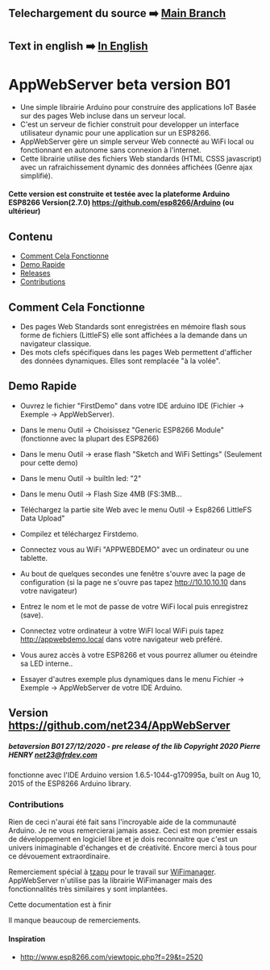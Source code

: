 ## Telechargement du source :arrow_right: [Main Branch](https://github.com/net234/AppWebServer)
## Text in english :arrow_right: [In English](README.md)

# AppWebServer beta version B01

- Une simple librairie Arduino pour construire des applications IoT Basée sur des pages Web incluse dans un serveur local.
- C'est un serveur de fichier construit pour developper un interface utilisateur dynamic pour une application sur un ESP8266.
- AppWebServer gère un simple serveur Web connecté au WiFi local ou fonctionnant en autonome sans connexion à l'internet.
- Cette librairie utilise des fichiers Web standards (HTML CSSS javascript) avec un rafraichissement dynamic des données affichées (Genre ajax simplifié).

#### Cette version est construite et testée avec la plateforme Arduino ESP8266 Version(2.7.0) https://github.com/esp8266/Arduino (ou ultérieur)

## Contenu
 - [Comment Cela Fonctionne](#comment-cela-fonctionne)
 - [Demo Rapide](#demo-rapide)
 - [Releases](#releases)
 - [Contributions](#contributions)


## Comment Cela Fonctionne
- Des pages Web Standards sont enregistrées en mémoire flash sous forme de fichiers (LittleFS) elle sont affichées a la demande dans un navigateur classique.
- Des mots clefs spécifiques dans les pages Web permettent d'afficher des données dynamiques. Elles sont remplacée "à la volée".

## Demo Rapide
- Ouvrez le fichier "FirstDemo" dans votre IDE arduino IDE (Fichier -> Exemple -> AppWebServer).
- Dans le menu Outil -> Choisissez "Generic ESP8266 Module" (fonctionne avec la plupart des ESP8266)
- Dans le menu Outil -> erase flash "Sketch and WiFi Settings" (Seulement pour cette demo) 
- Dans le menu Outil -> builtIn led: "2"
- Dans le menu Outil -> Flash Size 4MB (FS:3MB...
- Téléchargez la partie site Web avec le menu Outil -> Esp8266 LittleFS Data Upload"
- Compilez et téléchargez Firstdemo.

- Connectez vous au WiFi "APPWEBDEMO" avec un ordinateur ou une tablette.
- Au bout de quelques secondes une fenêtre s'ouvre avec la page de configuration (si la page ne s'ouvre pas tapez http://10.10.10.10 dans votre navigateur)
- Entrez le nom et le mot de passe de votre WiFi local puis enregistrez (save).
- Connectez votre ordinateur à votre WiFI local WiFi puis tapez http://appwebdemo.local dans votre navigateur web préféré.
- Vous aurez accès à votre ESP8266 et vous pourrez allumer ou éteindre sa LED interne..
- Essayer d'autres exemple plus dynamiques dans le menu Fichier -> Exemple -> AppWebServer de votre IDE Arduino.


## Version https://github.com/net234/AppWebServer
##### betaversion B01  27/12/2020 - pre release of the lib Copyright 2020 Pierre HENRY net23@frdev.com 


fonctionne avec l'IDE Arduino version  1.6.5-1044-g170995a, built on Aug 10, 2015 of the ESP8266 Arduino library.


### Contributions
Rien de ceci n'aurai été fait sans l'incroyable aide de la communauté Arduino. Je ne vous remercierai jamais assez. Ceci est mon premier essais de développement en logiciel libre et je dois reconnaitre que c'est un univers inimaginable d'échanges et de créativité. Encore merci à tous pour ce dévouement extraordinaire.

Remerciement spécial à [tzapu](https://github.com/tzapu/WiFiManager) pour le travail sur [WiFimanager](https://github.com/tzapu/WiFiManager).  AppWebServer n'utilise pas la librairie WiFimanager mais des fonctionnalités très similaires y sont implantées.

Cette documentation est à finir

Il manque beaucoup de remerciements.

#### Inspiration
- http://www.esp8266.com/viewtopic.php?f=29&t=2520
